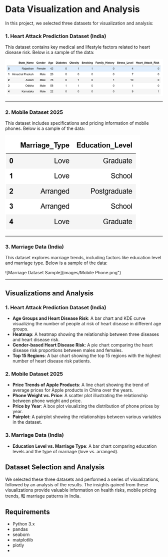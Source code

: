 # Data Visualization and Analysis

In this project, we selected three datasets for visualization and analysis:

### 1. Heart Attack Prediction Dataset (India)
This dataset contains key medical and lifestyle factors related to heart disease risk. Below is a sample of the data:

![Heart Attack Dataset Sample](images/heart_attack_predictions.png)

---

### 2. Mobile Dataset 2025
This dataset includes specifications and pricing information of mobile phones. Below is a sample of the data:

![Mobile Dataset Sample](images/marriage_data.png)

---

### 3. Marriage Data (India)
This dataset explores marriage trends, including factors like education level and marriage type. Below is a sample of the data:

![Marriage Dataset Sample](images/Mobile Phone.png")

---


## Visualizations and Analysis

### 1. Heart Attack Prediction Dataset (India)
- **Age Groups and Heart Disease Risk**: A bar chart and KDE curve visualizing the number of people at risk of heart disease in different age groups.
- **Heatmap**: A heatmap showing the relationship between three diseases and heart disease risk.
- **Gender-based Heart Disease Risk**: A pie chart comparing the heart disease risk proportions between males and females.
- **Top 15 Regions**: A bar chart showing the top 15 regions with the highest number of heart disease risk patients.

### 2. Mobile Dataset 2025
- **Price Trends of Apple Products**: A line chart showing the trend of average prices for Apple products in China over the years.
- **Phone Weight vs. Price**: A scatter plot illustrating the relationship between phone weight and price.
- **Price by Year**: A box plot visualizing the distribution of phone prices by year.
- **Pairplot**: A pairplot showing the relationships between various variables in the dataset.

### 3. Marriage Data (India)
- **Education Level vs. Marriage Type**: A bar chart comparing education levels and the type of marriage (love vs. arranged).

## Dataset Selection and Analysis
We selected these three datasets and performed a series of visualizations, followed by an analysis of the results. The insights gained from these visualizations provide valuable information on health risks, mobile pricing trends, 和 marriage patterns in India.

## Requirements
- Python 3.x
- pandas
- seaborn
- matplotlib
- plotly
- 
